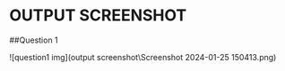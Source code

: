 # OUTPUT SCREENSHOT

##Question 1

![question1 img](output screenshot\Screenshot 2024-01-25 150413.png)
